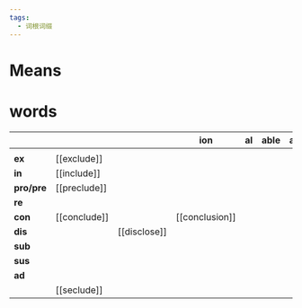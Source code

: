 ```yaml
---
tags:
  - 词根词缀
---
```

# Means

# words
|             |              |              | **ion**        | **al** | **able** | **ant** | **ate** |
| ----------- | ------------ | ------------ | -------------- | ------ | -------- | ------- | ------- |
|             |              |              |                |        |          |         |         |
| **ex**      | [[exclude]]  |              |                |        |          |         |         |
| **in**      | [[include]]  |              |                |        |          |         |         |
| **pro/pre** | [[preclude]] |              |                |        |          |         |         |
| **re**      |              |              |                |        |          |         |         |
| **con**     | [[conclude]] |              | [[conclusion]] |        |          |         |         |
| **dis**     |              | [[disclose]] |                |        |          |         |         |
| **sub**     |              |              |                |        |          |         |         |
| **sus**     |              |              |                |        |          |         |         |
| **ad**      |              |              |                |        |          |         |         |
|             | [[seclude]]  |              |                |        |          |         |         |

